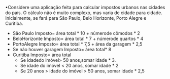 •Considere uma aplicação feita para calcular impostos urbanos nas  cidades do país. O cálculo não é muito complexo, mas   varia de cidade para cidade. Inicialmente, se fará para São Paulo, Belo Horizonte, Porto Alegre e Curitiba.

* São  Paulo Imposto= área total * 10 + númerode cômodos * 2
* BeloHorizonte Imposto= área total * 7 + númerode quartos * 4
* PortoAlegre Imposto= área total * 7,5 + área da garagem * 2,5
* Se não  houver garagem Imposto= área  total* 8
* Curitiba Imposto= área total
  * Se idadedo imóvel> 50 anos,somar idade * 3.
  * Se idade do imóvel < 20 anos, somar idade * 2
  * Se 20 anos > idade do imóvel > 50 anos, somar idade * 2,5
